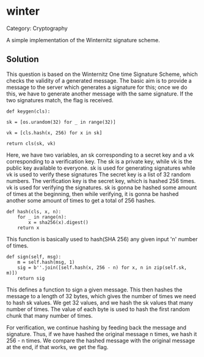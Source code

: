 # winter

Category: Cryptography

A simple implementation of the Winternitz signature scheme.

## Solution
This question is based on the Winternitz One time Signature Scheme, which checks the validity of a generated message. 
The basic aim is to provide a message to the server which generates a signature for this; once we do this, we have to generate another message with the same signature. If the two signatures match, the flag is received.


    def keygen(cls):

	sk = [os.urandom(32) for _ in range(32)]

	vk = [cls.hash(x, 256) for x in sk]

	return cls(sk, vk)  


Here, we have two variables, an sk corresponding to a secret key and a vk corresponding to a verification key.
The sk is a private key, while vk is the public key available to everyone. sk is used for generating signatures while vk is used to verify these signatures
The secret key is a list of 32 random numbers. The verification key is the secret key, which is hashed 256 times.
vk is used for verifying the signatures. sk is gonna be hashed some amount of times at the beginning, then while verifying, it is gonna be hashed another some amount of times to get a total of 256 hashes.


    def hash(cls, x, n):
        for _ in range(n):
            x = sha256(x).digest()
        return x

This function is basically used to hash(SHA 256) any given input 'n' number of times.

    def sign(self, msg):
        m = self.hash(msg, 1)
        sig = b''.join([self.hash(x, 256 - n) for x, n in zip(self.sk, m)])
        return sig
This defines a function to sign a given message. This then hashes the message to a length of 32 bytes, which gives the number of times we need to hash sk values. We get 32 values, and we hash the sk values  that many number of times. The value of each byte is used to hash the first random chunk that many number of times.

For verification, we continue hashing by feeding back the message and signature. Thus, if we have hashed the original message n times, we hash it 256 - n times. We compare the hashed message with the original message at the end, if that works, we get the flag.




